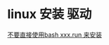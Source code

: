 
# linux 安装 驱动

[不要直接使用bash xxx.run 来安装](https://forums.developer.nvidia.com/t/nvidia-driver-not-work-after-reboot-on-ubuntu/70831 ":)")

